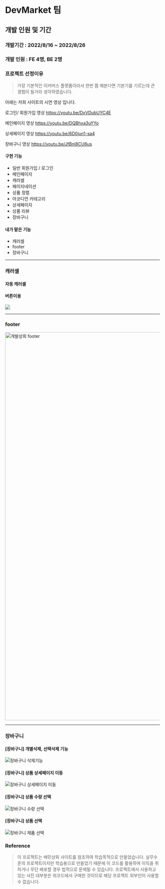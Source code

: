 # DevMarket 팀

## 개발 인원 및 기간

### 개발기간 : 2022/8/16 ~ 2022/8/26

### 개발 인원 : FE 4명, BE 2명

### 프로젝트 선정이유

> 가장 기본적인 이커머스 플랫폼이라서 한번 쯤 해본다면 기본기를 기르는데 큰 경험이 될거라 생각하였습니다.

아래는 저희 사이트의 시연 영상 입니다.

로그인/ 회원가입 영상
https://youtu.be/DxVDubUYC4E

메인페이지 영상
https://youtu.be/DQBhxa3uYYo

상세페이지 영상
https://youtu.be/6D0jun1-sa4

장바구니 영상
https://youtu.be/JfBnI8CU6us

#### 구현 기능

- 일반 회원가입 / 로그인
- 메인페이지
- 캐러셀
- 페이지네이션
- 상품 정렬
- 아코디언 카테고리
- 상세페이지
- 상품 리뷰
- 장바구니
#### 내가 맡은 기능
- 캐러셀
- footer
- 장바구니

--- 

### 캐러셀
#### 자동 캐러셀
#### 버튼이용 
<img src="https://velog.velcdn.com/images/forest_xox/post/7ac0c180-59e6-4e18-9e9a-2412ce365bbf/image.gif">

--- 

### footer

<img width="1262" alt="개발상회 footer" src="https://user-images.githubusercontent.com/92246102/187084505-cb3ba50a-a8be-47ff-8423-544bac102b77.png">

--- 

### 장바구니
#### [장바구니] 개별삭제, 선택삭제 기능

![장바구니  삭제기능](https://user-images.githubusercontent.com/92246102/187084348-8629faf6-81e8-459d-9636-39c795c3b57e.gif)

#### [장바구니] 상품 상세페이지 이동
![장바구니  상세페이지 이동](https://user-images.githubusercontent.com/92246102/187084394-c4669062-49c4-4611-8a38-0134a8a1281a.gif)

#### [장바구니] 상품 수량 선택
![장바구니  수량 선택](https://user-images.githubusercontent.com/92246102/187084401-3c60fc29-af02-49d6-b2a8-dfab0ccd2a52.gif)

#### [장바구니] 상품 선택 
![장바구니  제품 선택](https://user-images.githubusercontent.com/92246102/187084412-fb8d8fad-f03c-4939-97a1-e1e867493b19.gif)


### Reference

> 이 프로젝트는 배민상회 사이트를 참조하여 학습목적으로 만들었습니다.
> 실무수준의 프로젝트이지만 학습용으로 만들었기 때문에 이 코드를 활용하여 이득을 취하거나 무단 배포할 경우 법적으로 문제될 수 있습니다.
> 프로젝트에서 사용하고 있는 사진 대부분은 위코드에서 구매한 것이므로 해당 프로젝트 외부인이 사용할 수 없습니다.

